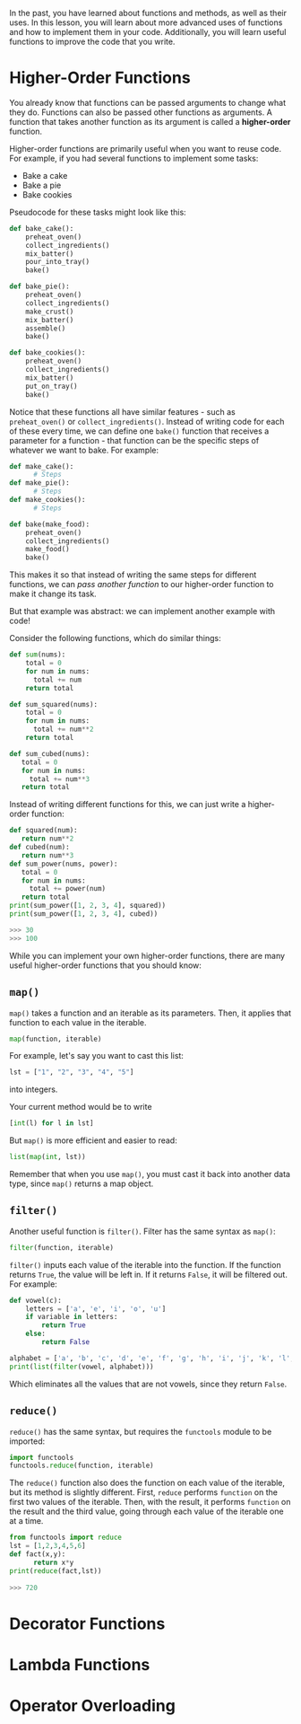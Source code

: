 In the past, you have learned about functions and methods, as well as their uses. In this lesson, you will learn about more advanced uses of functions and how to implement them in your code. Additionally, you will learn useful functions to improve the code that you write. 

# Higher-Order Functions

You already know that functions can be passed arguments to change what they do. Functions can also be passed other functions as arguments. 
A function that takes another function as its argument is called a **higher-order** function. 

Higher-order functions are primarily useful when you want to reuse code. 
For example, if you had several functions to implement some tasks:
- Bake a cake
- Bake a pie
- Bake cookies

Pseudocode for these tasks might look like this:
```python
def bake_cake():
    preheat_oven()
    collect_ingredients()
    mix_batter()
    pour_into_tray()
    bake()
```
```python
def bake_pie():
    preheat_oven()
    collect_ingredients()
    make_crust()
    mix_batter()
    assemble()
    bake()
```
```python
def bake_cookies():
    preheat_oven()
    collect_ingredients()
    mix_batter()
    put_on_tray()
    bake()
```
Notice that these functions all have similar features - such as `preheat_oven()` or `collect_ingredients()`. Instead of writing code for each of these every time, we can define one `bake()` function that receives a parameter for a function - that function can be the specific steps of whatever we want to bake. For example:
```python
def make_cake():
      # Steps
def make_pie():
      # Steps
def make_cookies():
      # Steps

def bake(make_food):
    preheat_oven()
    collect_ingredients()
    make_food()
    bake()
```
This makes it so that instead of writing the same steps for different functions, we can *pass another function* to our higher-order function to make it change its task. 

But that example was abstract: we can implement another example with code!

Consider the following functions, which do similar things:

```python
def sum(nums):
    total = 0
    for num in nums:
      total += num
    return total
 ```
 
```python
def sum_squared(nums):
    total = 0
    for num in nums:
      total += num**2
    return total
 ```
 
 ```python
def sum_cubed(nums):
    total = 0
    for num in nums:
      total += num**3
    return total
 ```
 
 Instead of writing different functions for this, we can just write a higher-order function:
 ```python
def squared(num):
    return num**2
def cubed(num):
    return num**3
def sum_power(nums, power):
    total = 0
    for num in nums:
      total += power(num)
    return total
print(sum_power([1, 2, 3, 4], squared))
print(sum_power([1, 2, 3, 4], cubed))

>>> 30
>>> 100
   ```

While you can implement your own higher-order functions, there are many useful higher-order functions that you should know: 

## `map()` 

`map()` takes a function and an iterable as its parameters. Then, it applies that function to each value in the iterable.
```python
map(function, iterable)
```
For example, let's say you want to cast this list:
```python
lst = ["1", "2", "3", "4", "5"]
```

into integers. 

Your current method would be to write
```python
[int(l) for l in lst]
```
But `map()` is more efficient and easier to read:
```python
list(map(int, lst))
```

Remember that when you use `map()`, you must cast it back into another data type, since `map()` returns a map object. 

## `filter()`

Another useful function is `filter()`. Filter has the same syntax as `map()`:
```python
filter(function, iterable)
```
`filter()` inputs each value of the iterable into the function. If the function returns `True`, the value will be left in. If it returns `False`, it will be filtered out. 
For example:
```python
def vowel(c):
    letters = ['a', 'e', 'i', 'o', 'u']
    if variable in letters:
        return True
    else:
        return False
```
```python
alphabet = ['a', 'b', 'c', 'd', 'e', 'f', 'g', 'h', 'i', 'j', 'k', 'l', 'm', 'n', 'o', 'p', 'q', 'r', 's', 't', 'u', 'v', 'w', 'x', 'y', 'z']
print(list(filter(vowel, alphabet)))
```
Which eliminates all the values that are not vowels, since they return `False`. 

## `reduce()`

`reduce()` has the same syntax, but requires the `functools` module to be imported:
```python
import functools
functools.reduce(function, iterable)
```
The `reduce()` function also does the function on each value of the iterable, but its method is slightly different. First, `reduce` performs `function` on the first two values of the iterable. Then, with the result, it performs `function` on the result and the third value, going through each value of the iterable one at a time. 
```python
from functools import reduce 
lst = [1,2,3,4,5,6]
def fact(x,y):
 	  return x*y
print(reduce(fact,lst))
 
>>> 720
```

# Decorator Functions


# Lambda Functions


# Operator Overloading
